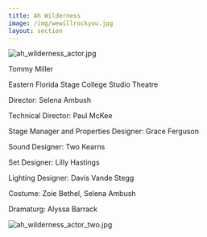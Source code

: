 ```yaml
---
title: Ah Wilderness
image: /img/wewillrockyou.jpg
layout: section
---
```


![ah_wilderness_actor.jpg](/ah_wilderness_actor.jpg)

Tommy Miller 

Eastern Florida Stage College Studio Theatre
    
Director: Selena Ambush
    
Technical Director: Paul McKee
    
Stage Manager and Properties Designer: Grace Ferguson
    
Sound Designer: Two Kearns
    
Set Designer: Lilly Hastings
    
Lighting Designer: Davis Vande Stegg
    
Costume: Zoie Bethel, Selena Ambush
    
Dramaturg: Alyssa Barrack


![ah_wilderness_actor_two.jpg](/ah_wilderness_actor_two.jpg)